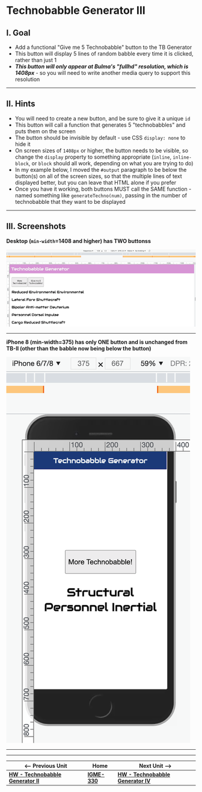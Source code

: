 # Technobabble Generator III

## I. Goal

- Add a functional "Give me 5 Technobabble" button to the TB Generator
- This button will display 5 lines of random babble every time it is clicked, rather than just 1
- ***This button will only appear at Bulma's "fullhd" resolution, which is 1408px*** - so you will need to write another media query to support this resolution

<hr>

## II. Hints

- You will need to create a new button, and be sure to give it a unique `id`
- This button will call a function that generates 5 "technobabbles" and puts them on the screen
- The button should be invisible by default - use CSS `display: none` to hide it
- On screen sizes of `1408px` or higher, the button needs to be visible, so change the `display` property to something appropriate (`inline`, `inline-block`, or `block` should all work, depending on what you are trying to do)
- In my example below, I moved the `#output` paragraph to be below the button(s) on all of the screen sizes, so that the multiple lines of text displayed better, but you can leave that HTML alone if you prefer
- Once you have it working, both buttons MUST call the SAME function - named something like `generateTechno(num)`, passing in the number of technobabble that they want to be displayed

<hr>

## III. Screenshots

**Desktop (`min-width`=1408 and higher) has TWO buttonss**

![screenshot](_images/_technobabble/HW-technobabble-15.png)

<hr>

**iPhone 8 (min-width=375) has only ONE button and is unchanged from TB-II (other than the babble now being below the button)**

![screenshot](_images/_technobabble/HW-technobabble-16.png)

<hr><hr>

| <-- Previous Unit | Home | Next Unit -->
| --- | --- | --- 
|  [**HW - Technobabble Generator II**](HW-technobabble-2.md) |  [**IGME-330**](../README.md) | [**HW - Technobabble Generator IV**](HW-technobabble-4.md) 
